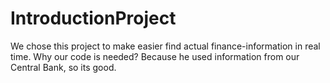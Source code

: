 # IntroductionProject
We chose this project to make easier find actual finance-information in real time.
Why our code is needed? Because he used information from our Central Bank, so its good.
